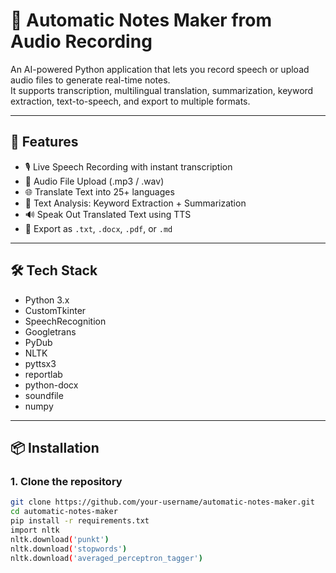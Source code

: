 # 📓 Automatic Notes Maker from Audio Recording

An AI-powered Python application that lets you record speech or upload audio files to generate real-time notes.  
It supports transcription, multilingual translation, summarization, keyword extraction, text-to-speech, and export to multiple formats.

---

## 🚀 Features

- 🎙️ Live Speech Recording with instant transcription  
- 📂 Audio File Upload (.mp3 / .wav)  
- 🌐 Translate Text into 25+ languages  
- 🧠 Text Analysis: Keyword Extraction + Summarization  
- 🔊 Speak Out Translated Text using TTS  
- 💾 Export as `.txt`, `.docx`, `.pdf`, or `.md`  

---

## 🛠️ Tech Stack

- Python 3.x  
- CustomTkinter  
- SpeechRecognition  
- Googletrans  
- PyDub  
- NLTK  
- pyttsx3  
- reportlab  
- python-docx  
- soundfile  
- numpy  

---

## 📦 Installation

### 1. Clone the repository

```bash
git clone https://github.com/your-username/automatic-notes-maker.git
cd automatic-notes-maker
pip install -r requirements.txt
import nltk
nltk.download('punkt')
nltk.download('stopwords')
nltk.download('averaged_perceptron_tagger')


